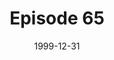 ---
layout: podcast
title: Episode 65 
number: 65
subtitle: 
summary: 
date: 1999-12-31
location: https://dl.dropboxusercontent.com/s/q7ui2frwqjlvfl7/Episode65.mp3?dl=0
size: 
duration: 
---